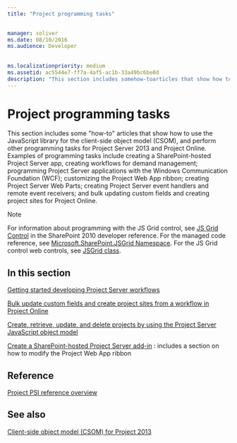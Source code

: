 ```yaml
---
title: "Project programming tasks"

 
manager: soliver
ms.date: 08/10/2016
ms.audience: Developer
 
 
ms.localizationpriority: medium
ms.assetid: ac5544e7-ff7a-4af5-ac1b-33a49bc6be0d
description: "This section includes somehow-toarticles that show how to use the JavaScript library for the client-side object model (CSOM), and perform other programming tasks for Project Server 2013 and Project Online. Examples of programming tasks include creating a SharePoint-hosted Project Server app, creating workflows for demand management; programming Project Server applications with the Windows Communication Foundation (WCF); customizing the Project Web App ribbon; creating Project Server Web Parts; creating Project Server event handlers and remote event receivers; and bulk updating custom fields and creating project sites for Project Online."
---
```


# Project programming tasks

This section includes some "how-to" articles that show how to use the JavaScript library for the client-side object model (CSOM), and perform other programming tasks for Project Server 2013 and Project Online. Examples of programming tasks include creating a SharePoint-hosted Project Server app, creating workflows for demand management; programming Project Server applications with the Windows Communication Foundation (WCF); customizing the Project Web App ribbon; creating Project Server Web Parts; creating Project Server event handlers and remote event receivers; and bulk updating custom fields and creating project sites for Project Online.
  
> [!NOTE]
> For information about programming with the JS Grid control, see [JS Grid Control](https://msdn.microsoft.com/library/ee535898%28office.14%29.aspx) in the SharePoint 2010 developer reference. For the managed code reference, see [Microsoft.SharePoint.JSGrid Namespace](https://msdn.microsoft.com/library/microsoft.sharepoint.jsgrid%28Office.15%29.aspx). For the JS Grid control web controls, see [JSGrid class](https://msdn.microsoft.com/library/microsoft.sharepoint.webcontrols.jsgrid%28Office.15%29.aspx). 
  
## In this section

[Getting started developing Project Server workflows](getting-started-developing-project-server-workflows.md)
  
[Bulk update custom fields and create project sites from a workflow in Project Online](bulk-update-custom-fields-and-create-project-sites-from-workflow-in-project.md)
  
[Create, retrieve, update, and delete projects by using the Project Server JavaScript object model](create-retrieve-update-delete-projects-using-project-server-javascript.md)
  
[Create a SharePoint-hosted Project Server add-in](create-a-sharepoint-hosted-project-server-add-in.md) : includes a section on how to modify the Project Web App ribbon 
  
## Reference

[Project PSI reference overview](project-psi-reference-overview.md)
  
## See also



[Client-side object model (CSOM) for Project 2013](client-side-object-model-csom-for-project-2013.md)

